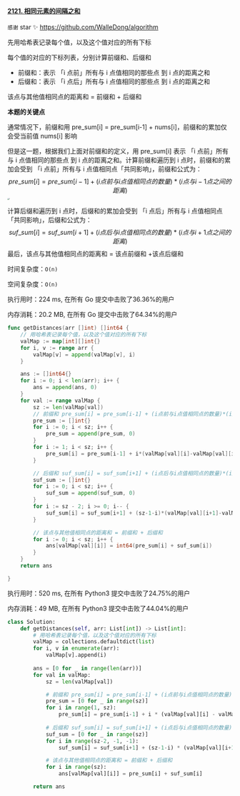 #### [2121. 相同元素的间隔之和](https://leetcode-cn.com/problems/intervals-between-identical-elements/)

`感谢` star ✨ https://github.com/WalleDong/algorithm

先用哈希表记录每个值，以及这个值对应的所有下标

每个值的对应的下标列表，分别计算前缀和、后缀和

- 前缀和：表示 「i 点前」所有与 i 点值相同的那些点 到 i 点的距离之和
- 后缀和：表示 「i 点后」所有与 i 点值相同的那些点 到 i 点的距离之和

该点与其他值相同点的距离和 = 前缀和 + 后缀和

**本题的关键点**

通常情况下，前缀和用 pre_sum[i] = pre_sum[i-1] + nums[i]，前缀和的累加仅会受当前值 nums[i] 影响

但是这一题，根据我们上面对前缀和的定义，用 pre_sum[i] 表示 「i 点前」所有与 i 点值相同的那些点 到 i 点的距离之和。计算前缀和遍历到 i 点时，前缀和的累加会受到 「i 点前」所有与 i 点值相同点「共同影响」，前缀和公式为：
$$
pre\_sum[i] = pre\_sum[i-1] + (i点前与i点值相同点的数量)*(i点与i-1点之间的距离)
$$
<img src="/Users/zhangdong/Desktop/algorithm/周赛/第 273 场周赛/1.png" alt="1" style="zoom:25%;" />

计算后缀和遍历到 i 点时，后缀和的累加会受到 「i 点后」所有与 i 点值相同点「共同影响」，后缀和公式为：
$$
suf\_sum[i] = suf\_sum[i+1] + (i点后与i点值相同点的数量)*(i点与i+1点之间的距离)
$$
最后，该点与其他值相同点的距离和 = 该点前缀和 +该点后缀和



时间复杂度：`O(n)`

空间复杂度：`O(n)`

执行用时：224 ms, 在所有 Go 提交中击败了36.36%的用户

内存消耗：20.2 MB, 在所有 Go 提交中击败了64.34%的用户

```go
func getDistances(arr []int) []int64 {
    // 用哈希表记录每个值，以及这个值对应的所有下标
    valMap := map[int][]int{}
    for i, v := range arr {
        valMap[v] = append(valMap[v], i)
    }

    ans := []int64{}
    for i := 0; i < len(arr); i++ {
        ans = append(ans, 0)
    }
    for val := range valMap {
        sz := len(valMap[val])
        // 前缀和 pre_sum[i] = pre_sum[i-1] + (i点前与i点值相同点的数量)*(i点与i-1点之间的距离)
        pre_sum := []int{}
        for i := 0; i < sz; i++ {
            pre_sum = append(pre_sum, 0)
        }
        for i := 1; i < sz; i++ {
            pre_sum[i] = pre_sum[i-1] + i*(valMap[val][i]-valMap[val][i-1])
        }

        // 后缀和 suf_sum[i] = suf_sum[i+1] + (i点后与i点值相同点的数量)*(i点与i+1点之间的距离)
        suf_sum := []int{}
        for i := 0; i < sz; i++ {
            suf_sum = append(suf_sum, 0)
        }
        for i := sz - 2; i >= 0; i-- {
            suf_sum[i] = suf_sum[i+1] + (sz-1-i)*(valMap[val][i+1]-valMap[val][i])
        }

        // 该点与其他值相同点的距离和 = 前缀和 + 后缀和
        for i := 0; i < sz; i++ {
            ans[valMap[val][i]] = int64(pre_sum[i] + suf_sum[i])
        }
    }
    return ans

}
```

执行用时：520 ms, 在所有 Python3 提交中击败了24.75%的用户

内存消耗：49 MB, 在所有 Python3 提交中击败了44.04%的用户

```python
class Solution:
    def getDistances(self, arr: List[int]) -> List[int]:
        # 用哈希表记录每个值，以及这个值对应的所有下标
        valMap = collections.defaultdict(list)
        for i, v in enumerate(arr):
            valMap[v].append(i)
        
        ans = [0 for _ in range(len(arr))]
        for val in valMap:
            sz = len(valMap[val])

            # 前缀和 pre_sum[i] = pre_sum[i-1] + (i点前与i点值相同点的数量)*(i点与i-1点之间的距离) 
            pre_sum = [0 for _ in range(sz)]
            for i in range(1, sz):
                pre_sum[i] = pre_sum[i-1] + i * (valMap[val][i] - valMap[val][i-1])
            
            # 后缀和 suf_sum[i] = suf_sum[i+1] + (i点后与i点值相同点的数量)*(i点与i+1点之间的距离) 
            suf_sum = [0 for _ in range(sz)]
            for i in range(sz-2, -1, -1):
                suf_sum[i] = suf_sum[i+1] + (sz-1-i) * (valMap[val][i+1] - valMap[val][i])

            # 该点与其他值相同点的距离和 = 前缀和 + 后缀和
            for i in range(sz):
                ans[valMap[val][i]] = pre_sum[i] + suf_sum[i]

        return ans   
```

